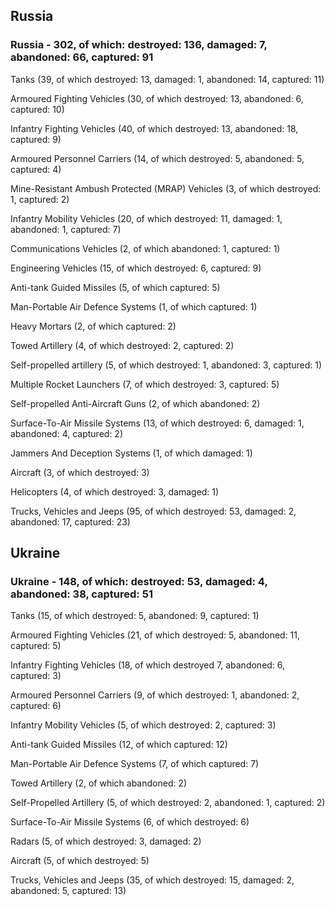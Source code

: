 
 
 ## Russia
 
 ### Russia - 302, of which: destroyed: 136, damaged: 7, abandoned: 66, captured: 91

 

 

 Tanks (39, of which destroyed: 13, damaged: 1, abandoned: 14, captured: 11)

 Armoured Fighting Vehicles (30, of which destroyed: 13, abandoned: 6, captured: 10)

 Infantry Fighting Vehicles (40, of which destroyed: 13, abandoned: 18, captured: 9)

 Armoured Personnel Carriers (14, of which destroyed: 5, abandoned: 5, captured: 4)

 Mine-Resistant Ambush Protected (MRAP) Vehicles (3, of which destroyed: 1, captured: 2)

 Infantry Mobility Vehicles (20, of which destroyed: 11, damaged: 1, abandoned: 1, captured: 7)

 Communications Vehicles (2, of which abandoned: 1, captured: 1)

 Engineering Vehicles (15, of which destroyed: 6, captured: 9)

 Anti-tank Guided Missiles (5, of which captured: 5)

 Man-Portable Air Defence Systems (1, of which captured: 1)

 Heavy Mortars (2, of which captured: 2)

 Towed Artillery (4, of which destroyed: 2, captured: 2)

 Self-propelled artillery (5, of which destroyed: 1, abandoned: 3, captured: 1)

 Multiple Rocket Launchers (7, of which destroyed: 3, captured: 5)

 Self-propelled Anti-Aircraft Guns (2, of which abandoned: 2)

 Surface-To-Air Missile Systems (13, of which destroyed: 6, damaged: 1, abandoned: 4, captured: 2)

 Jammers And Deception Systems (1, of which damaged: 1)

 

 Aircraft (3, of which destroyed: 3)

 Helicopters (4, of which destroyed: 3, damaged: 1)

 Trucks, Vehicles and Jeeps (95, of which destroyed: 53, damaged: 2, abandoned: 17, captured: 23)

 
 
 ## Ukraine
 
 ### Ukraine - 148, of which: destroyed: 53, damaged: 4, abandoned: 38, captured: 51

 

 

 Tanks (15, of which destroyed: 5, abandoned: 9, captured: 1)

 Armoured Fighting Vehicles (21, of which destroyed: 5, abandoned: 11, captured: 5)

 Infantry Fighting Vehicles (18, of which destroyed 7, abandoned: 6, captured: 3)

 Armoured Personnel Carriers (9, of which destroyed: 1, abandoned: 2, captured: 6)

 Infantry Mobility Vehicles (5, of which destroyed: 2, captured: 3)

 Anti-tank Guided Missiles (12, of which captured: 12)

 Man-Portable Air Defence Systems (7, of which captured: 7)

 Towed Artillery (2, of which abandoned: 2)

 Self-Propelled Artillery (5, of which destroyed: 2, abandoned: 1, captured: 2)

 Surface-To-Air Missile Systems (6, of which destroyed: 6)

 

 

 Radars (5, of which destroyed: 3, damaged: 2)

 Aircraft (5, of which destroyed: 5)

 Trucks, Vehicles and Jeeps (35, of which destroyed: 15, damaged: 2, abandoned: 5, captured: 13)

